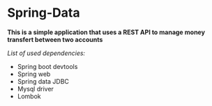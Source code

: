 # Spring-Data
**This is a simple application that uses a REST API to manage money transfert between two accounts**

*List of used dependencies:*

- Spring boot devtools
- Spring web
- Spring data JDBC
- Mysql driver
- Lombok

